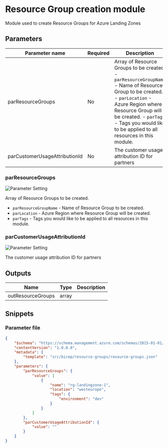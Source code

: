 # Resource Group creation module

Module used to create Resource Groups for Azure Landing Zones

## Parameters

Parameter name | Required | Description
-------------- | -------- | -----------
parResourceGroups | No       | Array of Resource Groups to be created. - `parResourceGroupName` - Name of Resource Group to be created. - `parLocation` - Azure Region where Resource Group will be created. - `parTags` - Tags you would like to be applied to all resources in this module. 
parCustomerUsageAttributionId | No       | The customer usage attribution ID for partners

### parResourceGroups

![Parameter Setting](https://img.shields.io/badge/parameter-optional-green?style=flat-square)

Array of Resource Groups to be created.
- `parResourceGroupName` - Name of Resource Group to be created.
- `parLocation` - Azure Region where Resource Group will be created.
- `parTags` - Tags you would like to be applied to all resources in this module.


### parCustomerUsageAttributionId

![Parameter Setting](https://img.shields.io/badge/parameter-optional-green?style=flat-square)

The customer usage attribution ID for partners

## Outputs

Name | Type | Description
---- | ---- | -----------
outResourceGroups | array |

## Snippets

### Parameter file

```json
{
    "$schema": "https://schema.management.azure.com/schemas/2015-01-01/deploymentParameters.json#",
    "contentVersion": "1.0.0.0",
    "metadata": {
        "template": "src/bicep/resource-groups/resource-groups.json"
    },
    "parameters": {
        "parResourceGroups": {
            "value": [
                {
                    "name": "rg-landingzone-1",
                    "location": "westeurope",
                    "tags": {
                        "environment": "dev"
                    }
                }
            ]
        },
        "parCustomerUsageAttributionId": {
            "value": ""
        }
    }
}
```
